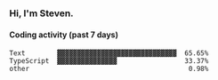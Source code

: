 ### Hi, I'm Steven.

#### Coding activity (past 7 days)
```
Text        ▓▓▓▓▓▓▓▓▓▓▓▓▓▓▓▓▓▓▓▓▓▓▓▓▓▓▓▓▓▓  65.65%
TypeScript  ▓▓▓▓▓▓▓▓▓▓▓▓▓▓▓                 33.37%
other                                        0.98%
```
